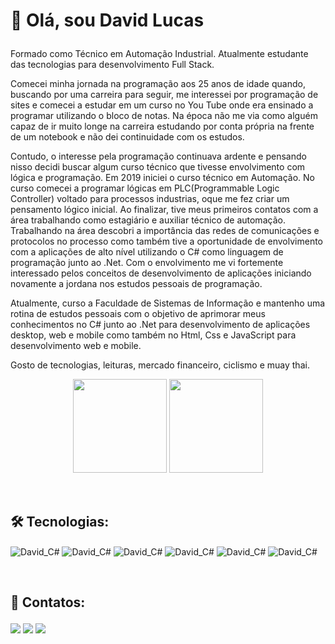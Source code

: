 <h1><p>👋 Olá, sou David Lucas</p></h1> 

<p>Formado como Técnico em Automação Industrial.
Atualmente estudante das tecnologias para desenvolvimento Full Stack.</p>

<p>Comecei minha jornada na programação aos 25 anos de idade quando, buscando por uma carreira para seguir, me interessei por programação de sites e comecei a estudar em um curso no You Tube onde era ensinado a programar utilizando o bloco de notas. Na época não me via como alguém capaz de ir muito longe na carreira estudando por conta própria na frente de um notebook e não dei continuidade com os estudos.</p>

<p>Contudo, o interesse pela programação continuava ardente e pensando nisso decidi buscar algum curso técnico que tivesse envolvimento com lógica e programação. Em 2019 iniciei o curso técnico em Automação. No curso comecei a programar lógicas em PLC(Programmable Logic Controller) voltado para processos industrias, oque me fez criar um pensamento lógico inicial. Ao finalizar, tive meus primeiros contatos com a área trabalhando como estagiário e auxiliar técnico de automação. Trabalhando na área descobri a importância das redes de comunicações e protocolos no processo como também tive a oportunidade de envolvimento com a aplicações de alto nível utilizando o C# como linguagem de programação junto ao .Net. Com o envolvimento me vi fortemente interessado pelos conceitos de desenvolvimento de aplicações iniciando novamente a jordana nos estudos pessoais de programação.</p> 

<p>Atualmente, curso a Faculdade de Sistemas de Informação e mantenho uma rotina de estudos pessoais com o objetivo de aprimorar meus conhecimentos no C# junto ao .Net para desenvolvimento de aplicações desktop, web e mobile como também no Html, Css e JavaScript para desenvolvimento web e mobile.</p>

<p>Gosto de tecnologias, leituras, mercado financeiro, ciclismo e muay thai.</p>

<div align="center"> 
<p>  
 <img height="150em" src="https://github-readme-stats.vercel.app/api?username=DavidLucas2021&show_icons=true&theme=dark&include_all_commits=true&count_private=true"/>
 <img height="150em" src="https://github-readme-stats.vercel.app/api/top-langs/?username=DavidLucas2021&layout=compact&langs_count=7&theme=dark"/> 
</p>
</div>

<br>

<h2>🛠 Tecnologias:</h2>


<p>
<img align="center" alt="David_C#" src="https://img.shields.io/badge/-CSHARP-333333?style=flat&logo=CSHARP&logoColor=6A5ACD">
<img align="center" alt="David_C#" src="https://img.shields.io/badge/-.NET-333333?style=flat&logo=DOTNET&logoColor=0000FF">
<img align="center" alt="David_C#" src="https://img.shields.io/badge/-ASP.NET-333333?style=flat&logo=DOTNET&logoColor=0000FF">
<img align="center" alt="David_C#" src="https://img.shields.io/badge/-SQLSERVER-333333?style=flat&logo=microsoft-sql-server">
<img align="center" alt="David_C#" src="https://img.shields.io/badge/-HTML-333333?style=flat&logo=HTML5">
<img align="center" alt="David_C#" src="https://img.shields.io/badge/-CSS-333333?style=flat&logo=CSS3&logoColor=1572B6"> 
</p> 

<br>

<h2><p>📱 Contatos:</p></h2>
<div>
 <a href = "mailto:dlaredes@gmail.com"><img src="https://img.shields.io/badge/-Gmail-%23333?style=for-the-badge&logo=gmail&logoColor=white" target="_blank"></a>
 <a href="https://www.linkedin.com/in/-david-lucas?lipi=urn%3Ali%3Apage%3Ad_flagship3_profile_view_base_contact_details%3BdmCh%2F4enSfmEXEnh1ERakQ%3D%3D" target="_blank"><img src="https://img.shields.io/badge/-LinkedIn-%230077B5?style=for-the-badge&logo=linkedin&logoColor=white" target="_blank"></a>
 <a href="https://www.instagram.com/david_lucas.93/" target="_blank"><img src="https://img.shields.io/badge/-Instagram-%23E4405F?style=for-the-badge&logo=instagram&logoColor=white" target="_blank"></a>  
 </div>
